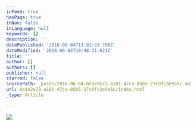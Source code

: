 ```yaml
---
inFeed: true
hasPage: true
inNav: false
inLanguage: null
keywords: []
description: ''
datePublished: '2016-06-04T11:01:23.708Z'
dateModified: '2016-06-04T10:48:31.021Z'
title: ''
author: []
authors: []
publisher: null
starred: false
sourcePath: _posts/2016-06-04-8e1e2e73-a181-47ca-85b5-27c9fc3e9a5c.md
url: 8e1e2e73-a181-47ca-85b5-27c9fc3e9a5c/index.html
_type: Article

---
```

![](https://the-grid-user-content.s3-us-west-2.amazonaws.com/f1f75e5c-e6ca-48a0-8535-61374d6c723d.jpg)